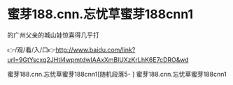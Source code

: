 # 蜜芽188.cnn.忘忧草蜜芽188cnn1
的广州父亲的城山娃惊喜得几乎打

👉/观/看/入/口👉http://www.baidu.com/link?url=9GtYscxq2JHtl4wpmtdwIAAxXmBlUXzKrLhK6E7cDRO&wd

蜜芽188.cnn.忘忧草蜜芽188cnn1[随机段落5-
]
蜜芽188.cnn.忘忧草蜜芽188cnn1
